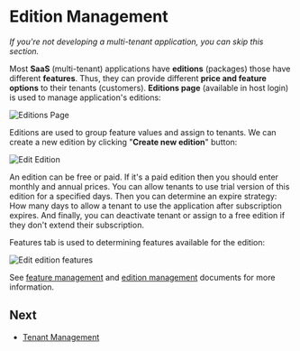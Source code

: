 # Edition Management

*If you're not developing a multi-tenant application, you can skip this section.*

Most **SaaS** (multi-tenant) applications have **editions** (packages) those have different **features**. Thus, they can provide different **price and feature options** to their tenants (customers). **Editions page** (available in host login) is used to manage application's editions:

<img src="images/editions-page-core-4.png" alt="Editions Page" class="img-thumbnail" />

Editions are used to group feature values and assign to tenants. We can create a new edition by clicking "**Create new edition**" button:

<img src="images/edition-edit-1.png" alt="Edit Edition" class="img-thumbnail" />

An edition can be free or paid. If it's a paid edition then you should enter monthly and annual prices. You can allow tenants to use trial version of this edition for a specified days. Then you can determine an expire strategy: How many days to allow a tenant to use the application after subscription expires. And finally, you can deactivate tenant or assign to a free edition if they don't extend their subscription.

Features tab is used to determining features available for the edition:

<img src="images/edition-feature-editing-core-1.png" alt="Edit edition features" class="img-thumbnail" />

See [feature management](https://aspnetboilerplate.com/Pages/Documents/Feature-Management) and [edition management](https://aspnetboilerplate.com/Pages/Documents/Zero/Edition-Management) documents for more information.



## Next

- [Tenant Management](Features-Angular-Tenant-Management)